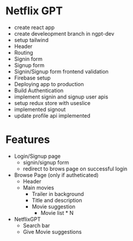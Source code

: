# Netflix GPT

- create react app
- create develeopment branch in ngpt-dev
- setup tailwind
- Header
- Routing
- Signin form
- Signup form
- Signin/Signup form frontend validation
- Firebase setup
- Deploying app to production
- Build Authentication
- implement signin and signup user apis
- setup redux store with useslice
- implemented signout
- update profile api implemented

# Features

- Login/Signup page
    - signin/signup form
    - redirect to brows page on successful login
- Browse Page (only if autheticated)
    - Header
    - Main movies
        - Trailer in background
        - Title and description
        - Movie suggestion
            - Movie list * N
- NetflixGPT
    - Search bar
    - Give Movie suggestions